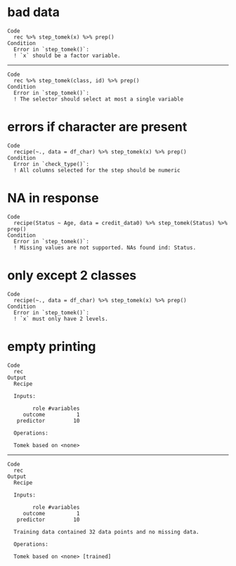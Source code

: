 # bad data

    Code
      rec %>% step_tomek(x) %>% prep()
    Condition
      Error in `step_tomek()`:
      ! `x` should be a factor variable.

---

    Code
      rec %>% step_tomek(class, id) %>% prep()
    Condition
      Error in `step_tomek()`:
      ! The selector should select at most a single variable

# errors if character are present

    Code
      recipe(~., data = df_char) %>% step_tomek(x) %>% prep()
    Condition
      Error in `check_type()`:
      ! All columns selected for the step should be numeric

# NA in response

    Code
      recipe(Status ~ Age, data = credit_data0) %>% step_tomek(Status) %>% prep()
    Condition
      Error in `step_tomek()`:
      ! Missing values are not supported. NAs found ind: Status.

# only except 2 classes

    Code
      recipe(~., data = df_char) %>% step_tomek(x) %>% prep()
    Condition
      Error in `step_tomek()`:
      ! `x` must only have 2 levels.

# empty printing

    Code
      rec
    Output
      Recipe
      
      Inputs:
      
            role #variables
         outcome          1
       predictor         10
      
      Operations:
      
      Tomek based on <none>

---

    Code
      rec
    Output
      Recipe
      
      Inputs:
      
            role #variables
         outcome          1
       predictor         10
      
      Training data contained 32 data points and no missing data.
      
      Operations:
      
      Tomek based on <none> [trained]

